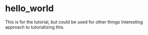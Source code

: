 # hello_world
This is for the tutorial, but could be used for other things
Interesting approach to tutorializing this.
